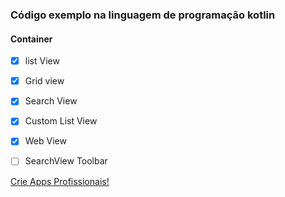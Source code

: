 ### Código exemplo na linguagem de programação kotlin
#### Container
- [x] list View
- [x] Grid view
- [x] Search View
- [x] Custom List View
- [x] Web View
- [ ] SearchView Toolbar


[Crie Apps Profissionais!](https://bit.ly/curso_criar_aplicativo_kotlin)

